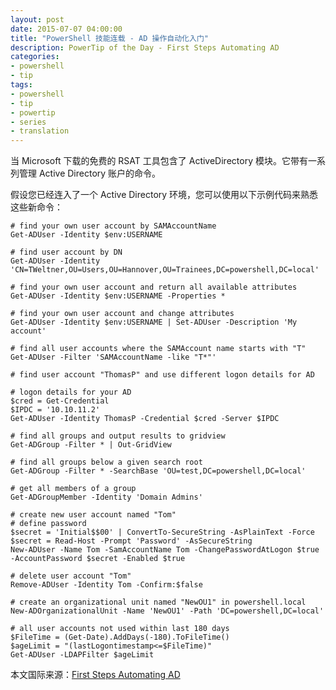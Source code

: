 ```yaml
---
layout: post
date: 2015-07-07 04:00:00
title: "PowerShell 技能连载 - AD 操作自动化入门"
description: PowerTip of the Day - First Steps Automating AD
categories:
- powershell
- tip
tags:
- powershell
- tip
- powertip
- series
- translation
---
```

当 Microsoft 下载的免费的 RSAT 工具包含了 ActiveDirectory 模块。它带有一系列管理 Active Directory 账户的命令。

假设您已经连入了一个 Active Directory 环境，您可以使用以下示例代码来熟悉这些新命令：

    # find your own user account by SAMAccountName
    Get-ADUser -Identity $env:USERNAME
    
    # find user account by DN
    Get-ADUser -Identity 'CN=TWeltner,OU=Users,OU=Hannover,OU=Trainees,DC=powershell,DC=local'
    
    # find your own user account and return all available attributes
    Get-ADUser -Identity $env:USERNAME -Properties * 
    
    # find your own user account and change attributes
    Get-ADUser -Identity $env:USERNAME | Set-ADUser -Description 'My account'
    
    # find all user accounts where the SAMAccount name starts with "T"
    Get-ADUser -Filter 'SAMAccountName -like "T*"'
    
    # find user account "ThomasP" and use different logon details for AD
    
    # logon details for your AD
    $cred = Get-Credential
    $IPDC = '10.10.11.2'
    Get-ADUser -Identity ThomasP -Credential $cred -Server $IPDC
    
    # find all groups and output results to gridview
    Get-ADGroup -Filter * | Out-GridView
    
    # find all groups below a given search root
    Get-ADGroup -Filter * -SearchBase 'OU=test,DC=powershell,DC=local'
    
    # get all members of a group
    Get-ADGroupMember -Identity 'Domain Admins' 
    
    # create new user account named "Tom"
    # define password
    $secret = 'Initial$$00' | ConvertTo-SecureString -AsPlainText -Force
    $secret = Read-Host -Prompt 'Password' -AsSecureString
    New-ADUser -Name Tom -SamAccountName Tom -ChangePasswordAtLogon $true -AccountPassword $secret -Enabled $true 
    
    # delete user account "Tom"
    Remove-ADUser -Identity Tom -Confirm:$false
    
    # create an organizational unit named "NewOU1" in powershell.local
    New-ADOrganizationalUnit -Name 'NewOU1' -Path 'DC=powershell,DC=local'
    
    # all user accounts not used within last 180 days
    $FileTime = (Get-Date).AddDays(-180).ToFileTime()
    $ageLimit = "(lastLogontimestamp<=$FileTime)"
    Get-ADUser -LDAPFilter $ageLimit

<!--more-->
本文国际来源：[First Steps Automating AD](http://community.idera.com/powershell/powertips/b/tips/posts/first-steps-automating-ad)
